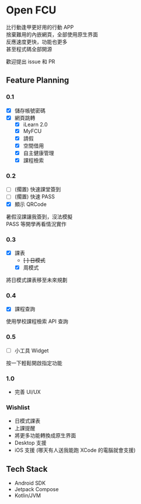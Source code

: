 # Open FCU

比行動逢甲更好用的行動 APP  
捨棄難用的內嵌網頁，全部使用原生界面  
反應速度更快，功能也更多  
甚至程式碼全部開源

歡迎提出 issue 和 PR

## Feature Planning

### 0.1

- [x] 儲存帳號密碼
- [x] 網頁跳轉
  - [x] iLearn 2.0
  - [x] MyFCU
  - [x] 請假
  - [x] 空間借用
  - [x] 自主健康管理
  - [x] 課程檢索

### 0.2

- [ ] (擱置) 快速課堂簽到
- [ ] (擱置) 快速 PASS
- [x] 顯示 QRCode

暑假沒課讓我簽到，沒法模擬  
PASS 等開學再看情況實作

### 0.3

- [x] 課表
  - ~~[ ] 日模式~~
  - [x] 周模式

將日模式課表移至未來規劃

### 0.4

- [x] 課程查詢

使用學校課程檢索 API 查詢

### 0.5

- [ ] 小工具 Widget

按一下輕鬆開啟指定功能

### 1.0

- 完善 UI/UX

### Wishlist

- 日模式課表
- 上課提醒
- 將更多功能轉換成原生界面
- Desktop 支援
- iOS 支援 (哪天有人送我能跑 XCode 的電腦就會支援)

## Tech Stack

- Android SDK
- Jetpack Compose
- Kotlin/JVM
